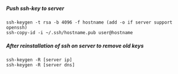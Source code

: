 ##### Push ssh-key to server
```
ssh-keygen -t rsa -b 4096 -f hostname (add -o if server support openssh)
ssh-copy-id -i ~/.ssh/hostname.pub user@hostname
```
##### After reinstallation of ssh on server to remove old keys
```
ssh-keygen -R [server ip]
ssh-keygen -R [server dns]
```
